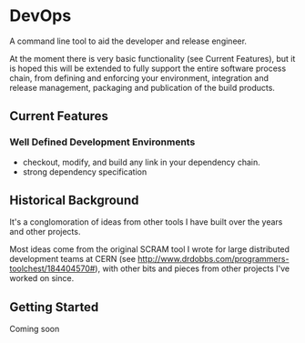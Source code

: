 # DevOps

A command line tool to aid the developer and release engineer.

At the moment there is very basic functionality (see Current Features), but it is hoped this will be extended
to fully support the entire software process chain, from defining and enforcing your environment, integration and release
management, packaging and publication of the build products.

## Current Features
### Well Defined Development Environments
- checkout, modify, and build any link in your dependency chain.
- strong dependency specification

## Historical Background
It's a conglomoration of ideas from other tools I have built over the years and other projects.

Most ideas come from the original SCRAM tool I wrote for large distributed development teams at CERN
(see http://www.drdobbs.com/programmers-toolchest/184404570#), with other bits and pieces from other
projects I've worked on since.

## Getting Started
Coming soon
